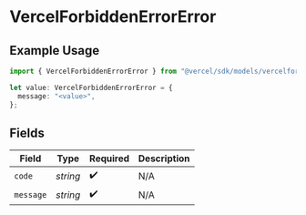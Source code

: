 # VercelForbiddenErrorError

## Example Usage

```typescript
import { VercelForbiddenErrorError } from "@vercel/sdk/models/vercelforbiddenerror.js";

let value: VercelForbiddenErrorError = {
  message: "<value>",
};
```

## Fields

| Field              | Type               | Required           | Description        |
| ------------------ | ------------------ | ------------------ | ------------------ |
| `code`             | *string*           | :heavy_check_mark: | N/A                |
| `message`          | *string*           | :heavy_check_mark: | N/A                |